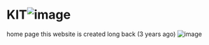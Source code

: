 # KIT![image](https://user-images.githubusercontent.com/50454665/209438626-09038ec3-6844-419d-b127-01a32262536a.png)
home page
this website is created long back (3 years ago)
![image](https://user-images.githubusercontent.com/50454665/209438732-05a8910b-8fcd-4559-a111-cc2b77f7b70c.png)
